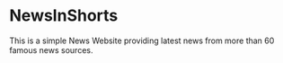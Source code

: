 # NewsInShorts
This is a simple News Website providing latest news from more than 60 famous news sources.
